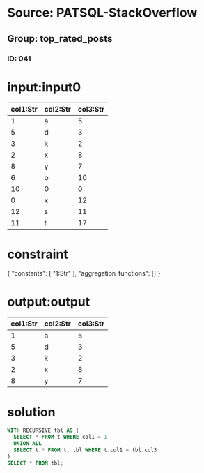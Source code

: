# Source: PATSQL-StackOverflow
## Group: top_rated_posts
### ID: 041

# input:input0

| col1:Str | col2:Str | col3:Str |
|---|---|---|
| 1 | a | 5 |
| 5 | d | 3 |
| 3 | k | 2 |
| 2 | x | 8 |
| 8 | y | 7 |
| 6 | o | 10 |
| 10 | 0 | 0 |
| 0 | x | 12 |
| 12 | s | 11 |
| 11 | t | 17 |

# constraint

{
  "constants": [
    "1:Str"
  ],
  "aggregation_functions": []
}

# output:output

| col1:Str | col2:Str | col3:Str |
|---|---|---|
| 1 | a | 5 |
| 5 | d | 3 |
| 3 | k | 2 |
| 2 | x | 8 |
| 8 | y | 7 |

# solution

```sql
WITH RECURSIVE tbl AS (
  SELECT * FROM t WHERE col1 = 1
  UNION ALL
  SELECT t.* FROM t, tbl WHERE t.col1 = tbl.col3
)
SELECT * FROM tbl;
```
